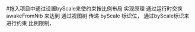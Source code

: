 #拖入项目中通过设置byScale来使约束按比例布局
实现原理 通过运行时交换 awakeFromNib 来达到  通过视图树 传递 byScale 标识位，
通过byScale标识来进行约束 比例限制， 
